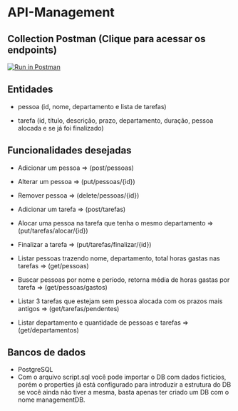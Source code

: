 # API-Management

## Collection Postman (Clique para acessar os endpoints)
[![Run in Postman](https://run.pstmn.io/button.svg)](https://app.getpostman.com/run-collection/23327087-d95d7560-ef0b-4e9c-84fa-9844a4016aab?action=collection%2Ffork&source=rip_markdown&collection-url=entityId%3D23327087-d95d7560-ef0b-4e9c-84fa-9844a4016aab%26entityType%3Dcollection%26workspaceId%3D08fdd035-8650-414e-9d3c-7a4827205d4e)

## Entidades

- pessoa (id, nome, departamento e lista de tarefas)

- tarefa (id, título, descrição, prazo, departamento, duração, pessoa alocada e se já foi finalizado)

## Funcionalidades desejadas

- Adicionar um pessoa => (post/pessoas)

- Alterar um pessoa => (put/pessoas/{id})

- Remover pessoa => (delete/pessoas/{id})

- Adicionar um tarefa => (post/tarefas)

- Alocar uma pessoa na tarefa que tenha o mesmo departamento => (put/tarefas/alocar/{id})

- Finalizar a tarefa => (put/tarefas/finalizar/{id})

- Listar pessoas trazendo nome, departamento, total horas gastas nas tarefas => (get/pessoas)

- Buscar pessoas por nome e período, retorna média de horas gastas por tarefa => (get/pessoas/gastos)

- Listar 3 tarefas que estejam sem pessoa alocada com os prazos mais antigos => (get/tarefas/pendentes)

- Listar departamento e quantidade de pessoas e tarefas => (get/departamentos)

## Bancos de dados
- PostgreSQL
- Com o arquivo script.sql você pode importar o DB com dados fictícios, porém o properties já está configurado para introduzir a estrutura do DB se você ainda não tiver a mesma, basta apenas ter criado um DB com o nome managementDB.
